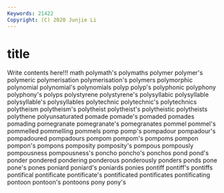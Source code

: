 ```yaml
---
Keywords: 21422
Copyright: (C) 2020 Junjie Li
---
```


# title

Write contents here!!!
math 
polymath's
polymaths 
polymer 
polymer's 
polymeric 
polymerisation 
polymerisation's 
polymers 
polymorphic 
polynomial 
polynomial's
polynomials 
polyp 
polyp's 
polyphonic 
polyphony 
polyphony's 
polyps 
polystyrene 
polystyrene's 
polysyllabic
polysyllable 
polysyllable's 
polysyllables 
polytechnic 
polytechnic's 
polytechnics 
polytheism 
polytheism's 
polytheist 
polytheist's
polytheistic 
polytheists 
polythene 
polyunsaturated 
pomade 
pomade's 
pomaded 
pomades 
pomading 
pomegranate
pomegranate's 
pomegranates 
pommel 
pommel's 
pommelled 
pommelling 
pommels 
pomp 
pomp's 
pompadour
pompadour's 
pompadoured 
pompadours 
pompom 
pompom's 
pompoms 
pompon 
pompon's 
pompons 
pomposity
pomposity's 
pompous 
pompously 
pompousness 
pompousness's 
poncho 
poncho's 
ponchos 
pond 
pond's
ponder 
pondered 
pondering 
ponderous 
ponderously 
ponders 
ponds 
pone 
pone's 
pones
poniard 
poniard's 
poniards 
ponies 
pontiff 
pontiff's 
pontiffs 
pontifical 
pontificate 
pontificate's
pontificated 
pontificates 
pontificating 
pontoon 
pontoon's 
pontoons 
pony 
pony's 

